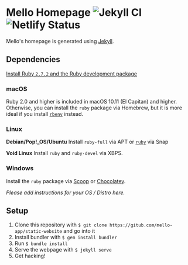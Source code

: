 # Mello Homepage ![Jekyll CI](https://github.com/mello-app/static-website/workflows/Jekyll%20site%20CI/badge.svg)![Netlify Status](https://api.netlify.com/api/v1/badges/a415d1b0-d99d-4139-9885-dcd9c0a772e1/deploy-status)
Mello's homepage is generated using [Jekyll](https://jekyllrb.com).

## Dependencies
[Install Ruby `2.7.2` and the Ruby development package](https://www.ruby-lang.org/en/documentation/installation/)

### macOS
Ruby 2.0 and higher is included in macOS 10.11 (El Capitan) and higher. Otherwise, you can install the `ruby` package via Homebrew, but it is more ideal if you install [`rbenv`](https://github.com/rbenv/rbenv#installation) instead.

### Linux
**Debian/Pop!_OS/Ubuntu** Install `ruby-full` via APT or [`ruby`](https://snapcraft.io/ruby) via Snap

**Void Linux** Install `ruby` and `ruby-devel` via XBPS.

### Windows
Install the `ruby` package via [Scoop](https://github.com/ScoopInstaller/Main/blob/master/bucket/ruby.json) or [Chocolatey](https://chocolatey.org/packages/ruby).

*Please add instructions for your OS / Distro here.*

## Setup
1. Clone this repository with `$ git clone https://gitub.com/mello-app/static-website` and go into it
2. Install bundler with `$ gem install bundler`
3. Run `$ bundle install`
4. Serve the webpage with `$ jekyll serve`
5. Get hacking!
